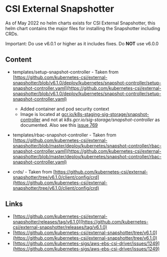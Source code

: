 # CSI External Snapshotter

As of May 2022 no helm charts exists for CSI External Snapshotter, this helm chart contains the major files for installing the Snapshotter including CRDs.

Important: Do use v6.0.1 or higher as it includes fixes. Do **NOT** use v6.0.0

## Content

- templates/setup-snapshot-controller - Taken from [https://github.com/kubernetes-csi/external-snapshotter/blob/v6.1.0/deploy/kubernetes/snapshot-controller/setup-snapshot-controller.yaml](https://github.com/kubernetes-csi/external-snapshotter/blob/v6.1.0/deploy/kubernetes/snapshot-controller/setup-snapshot-controller.yaml)

  - Added container and pod security context
  - Image is located at [gcr.io/k8s-staging-sig-storage/snapshot-controller](https://console.cloud.google.com/gcr/images/k8s-staging-sig-storage/GLOBAL/snapshot-controller) and not at *k8s.gcr.io/sig-storage/snapshot-controller* as documented. Also see this [issue 769](https://github.com/kubernetes-csi/external-snapshotter/issues/769)
- templates/rbac-snapshot-controller - Taken from [https://github.com/kubernetes-csi/external-snapshotter/blob/master/deploy/kubernetes/snapshot-controller/rbac-snapshot-controller.yaml](https://github.com/kubernetes-csi/external-snapshotter/blob/master/deploy/kubernetes/snapshot-controller/rbac-snapshot-controller.yaml)
- crds/ - Taken from [https://github.com/kubernetes-csi/external-snapshotter/tree/v6.1.0/client/config/crd](https://github.com/kubernetes-csi/external-snapshotter/tree/v6.1.0/client/config/crd)

## Links

- [https://github.com/kubernetes-csi/external-snapshotter/releases/tag/v6.1.0](https://github.com/kubernetes-csi/external-snapshotter/releases/tag/v6.1.0)
- [https://github.com/kubernetes-csi/external-snapshotter/tree/v6.1.0](https://github.com/kubernetes-csi/external-snapshotter/tree/v6.1.0)
- [https://github.com/kubernetes-sigs/aws-ebs-csi-driver/issues/1249](https://github.com/kubernetes-sigs/aws-ebs-csi-driver/issues/1249)

